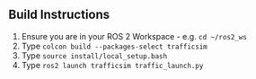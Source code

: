 ## Build Instructions
1. Ensure you are in your ROS 2 Workspace - e.g. `cd ~/ros2_ws`
2. Type `colcon build --packages-select trafficsim`
3. Type `source install/local_setup.bash`
4. Type `ros2 launch trafficsim traffic_launch.py`